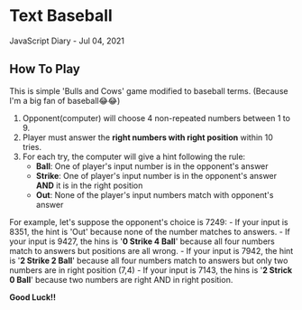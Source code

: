 # Text Baseball 
JavaScript Diary - Jul 04, 2021

##  How To Play
This is simple 'Bulls and Cows' game modified to baseball terms. (Because I'm a big fan of baseball😂😂)
  
  1. Opponent(computer) will choose 4 non-repeated numbers between 1 to 9. 
  2. Player must answer the **right numbers with right position** within 10 tries.  
  3. For each try, the computer will give a hint following the rule:
      - **Ball**: One of player's input number is in the opponent's answer
      - **Strike**: One of player's input number is in the opponent's answer **AND** it is in the right position
      - **Out**: None of the player's input numbers match with opponent's answer
 
 For example, let's suppose the opponent's choice is 7249:
      - If your input is 8351, the hint is 'Out' because none of the number matches to answers.
      - If your input is 9427, the hins is '**0 Strike 4 Ball**' because all four numbers match to answers but positions are all wrong.
      - If your input is 7942, the hint is '**2 Strike 2 Ball**' because all four numbers match to answers but only two numbers are in right position (7,4)
      - If your input is 7143, the hins is '**2 Strick 0 Ball**' because two numbers are right AND in right position.
      
**Good Luck!!**



 
  

